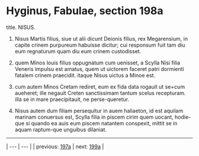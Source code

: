 # Hyginus, Fabulae, section 198a

title. NISUS.



1. Nisus Martis filius, siue ut alii dicunt Deionis filius, rex Megarensium, in capite crinem purpureum habuisse dicitur; cui responsum fuit tam diu eum regnaturum quam diu eum crinem custodisset.



2. quem Minos Iouis filius oppugnatum cum uenisset, a Scylla Nisi filia Veneris impulsu est amatus, quem ut uictorem faceret patri dormienti fatalem crinem praecidit. itaque Nisus uictus a Minoe est.



3. cum autem Minos Cretam rediret, eum ex fida data rogauit ut se+cum aueheret; ille negauit Creten sanctissimam tantum scelus recepturam. illa se in mare praecipitauit, ne perse-queretur.



4. Nisus autem dum filiam persequitur in auem haliaeton, id est aquilam marinam conuersus est, Scylla filia in piscem cirim quem uocant, hodie-que si quando ea auis eum piscem natantem conspexit, mittit se in aquam raptum-que unguibus dilaniat.



---

| --- | --- |
| previous: [197a](../197a/) | next: [199a](../199a/) |